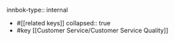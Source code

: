 innbok-type:: internal
- #[[related keys]]
collapsed:: true
- #key [[Customer Service/Customer Service Quality]]















